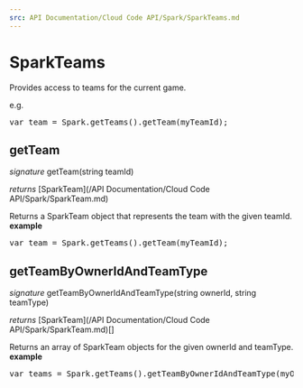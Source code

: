 ```yaml
---
src: API Documentation/Cloud Code API/Spark/SparkTeams.md
---
```


# SparkTeams

Provides access to teams for the current game.

e.g.

<pre rel="highlighter" code-brush="js" contenteditable="false">var team = Spark.getTeams().getTeam(myTeamId);</pre>


## getTeam
_signature_ getTeam(string teamId)</p>
_returns_ [SparkTeam](/API Documentation/Cloud Code API/Spark/SparkTeam.md)</p>
Returns a SparkTeam object that represents the team with the given teamId.
<b>example</b>
<pre rel="highlighter" code-brush="js" contenteditable="false">var team = Spark.getTeams().getTeam(myTeamId);</pre>

## getTeamByOwnerIdAndTeamType
_signature_ getTeamByOwnerIdAndTeamType(string ownerId, string teamType)</p>
_returns_ [SparkTeam](/API Documentation/Cloud Code API/Spark/SparkTeam.md)[]</p>
Returns an array of SparkTeam objects for the given ownerId and teamType.
<b>example</b>
<pre rel="highlighter" code-brush="js" contenteditable="false">var teams = Spark.getTeams().getTeamByOwnerIdAndTeamType(myOwnerId, myTeamType);</pre>

